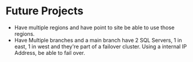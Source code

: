 # Future Projects

- Have multiple regions and have point to site be able to use those regions.
- Have Multiple branches and a main branch have 2 SQL Servers, 1 in east, 1 in west and they're part of a failover cluster. Using a internal IP Address, be able to fail over.
